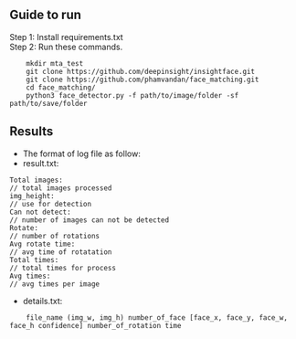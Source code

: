 Guide to run
---
Step 1: Install requirements.txt  
Step 2: Run these commands.
```
    mkdir mta_test
    git clone https://github.com/deepinsight/insightface.git
    git clone https://github.com/phamvandan/face_matching.git
    cd face_matching/
    python3 face_detector.py -f path/to/image/folder -sf path/to/save/folder
```
Results
---
* The format of log file as follow:  
* result.txt: 
```
Total images:
// total images processed
img_height:
// use for detection
Can not detect: 
// number of images can not be detected
Rotate: 
// number of rotations 
Avg rotate time: 
// avg time of rotatation
Total times:
// total times for process
Avg times:   
// avg times per image
```
* details.txt:
```
    file_name (img_w, img_h) number_of_face [face_x, face_y, face_w, face_h confidence] number_of_rotation time
```
